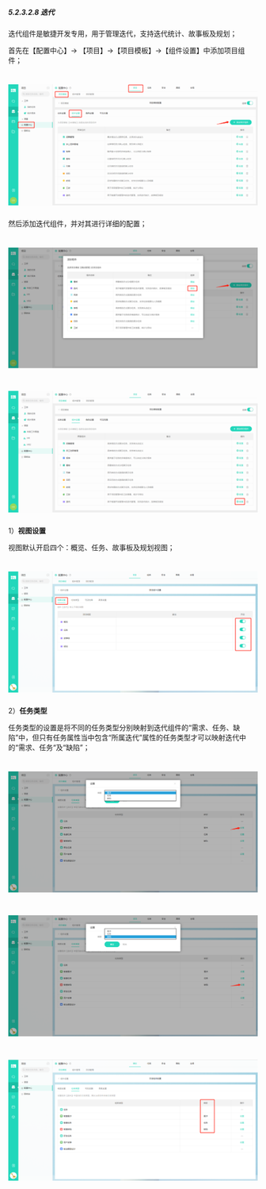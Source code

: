 ##### 5.2.3.2.8 迭代

迭代组件是敏捷开发专用，用于管理迭代，支持迭代统计、故事板及规划；

首先在【配置中心】→ 【项目】→【项目模板】→【组件设置】中添加项目组件；

# ![](/assets/3组件管理-添加项目组件1.png)

然后添加迭代组件，并对其进行详细的配置；

# ![](/assets/10项目组件-迭代.png)

# ![](/assets/10项目组件-迭代1.png)

1）**视图设置**

视图默认开启四个：概览、任务、故事板及规划视图；

# ![](/assets/10项目组件-视图设置1.png)

2）**任务类型**

任务类型的设置是将不同的任务类型分别映射到迭代组件的“需求、任务、缺陷”中，但只有任务属性当中包含“所属迭代”属性的任务类型才可以映射迭代中的“需求、任务“及“缺陷”；

# ![](/assets/10项目组件-任务类型1.png)

# ![](/assets/10项目组件-任务类型3.png)

# ![](/assets/10项目组件-任务类型4.png)

